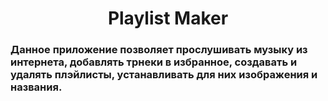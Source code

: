 <h1 align="center">Playlist Maker</h1>
<h3 align="left">Данное приложение позволяет прослушивать музыку из интернета, добавлять трнеки в избранное, создавать и удалять плэйлисты, устанавливать для них изображения и названия. </h3>
